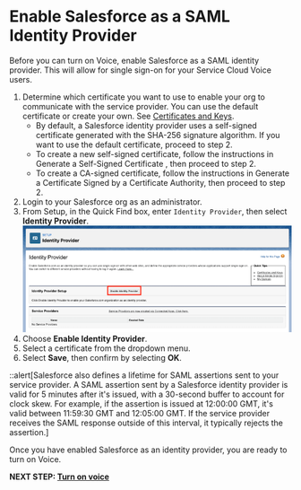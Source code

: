 # Enable Salesforce as a SAML Identity Provider

Before you can turn on Voice, enable Salesforce as a SAML identity provider. This will allow for single sign-on for your Service Cloud Voice users.

1.  Determine which certificate you want to use to enable your org to communicate with the service provider. You can use the default certificate or create your own. See [Certificates and Keys](https://help.salesforce.com/s/articleView?id=security_keys_about.htm&language=en_US&type=5).
    *  By default, a Salesforce identity provider uses a self-signed certificate generated with the SHA-256 signature algorithm. If you want to use the default certificate, proceed to step 2.
    *  To create a new self-signed certificate, follow the instructions in Generate a Self-Signed Certificate , then proceed to step 2.
    *  To create a CA-signed certificate, follow the instructions in Generate a Certificate Signed by a Certificate Authority, then proceed to step 2.
1.  Login to your Salesforce org as an administrator.
1.  From Setup, in the Quick Find box, enter `Identity Provider`, then select **Identity Provider**.![Enable Identity Provider](/static/01/enable_identity.png)
1.  Choose **Enable Identity Provider**.
1.  Select a certificate from the dropdown menu.
1.  Select **Save**, then confirm by selecting **OK**.

::alert[Salesforce also defines a lifetime for SAML assertions sent to your service provider. A SAML assertion sent by a Salesforce identity provider is valid for 5 minutes after it's issued, with a 30-second buffer to account for clock skew. For example, if the assertion is issued at 12:00:00 GMT, it's valid between 11:59:30 GMT and 12:05:00 GMT. If the service provider receives the SAML response outside of this interval, it typically rejects the assertion.]

Once you have enabled Salesforce as an identity provider, you are ready to turn on Voice.

**NEXT STEP: [Turn on voice](prep_04.md)**

